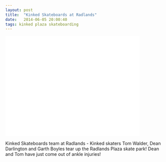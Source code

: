 ```yaml
---
layout: post
title:  "Kinked Skateboards at Radlands"
date:   2014-06-05 20:00:40
tags: kinked plaza skateboarding
---
```


<div class="post--video">
	<iframe width="420" height="315" src="//www.youtube.com/embed/I6-jf2J7o2k" frameborder="0" allowfullscreen></iframe>
</div>

Kinked Skateboards team at Radlands - Kinked skaters Tom Walder, Dean Darlington and Garth Boyles tear up the Radlands Plaza skate park! Dean and Tom have just come out of ankle injuries!
